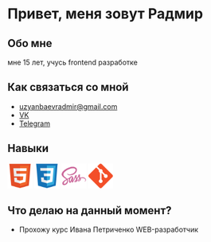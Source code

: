 # Привет, меня зовут Радмир

## Обо мне
мне 15 лет, учусь frontend разработке

## Как связаться со мной
- uzyanbaevradmir@gmail.com
- [VK](https://vk.com/uzyanbaev)
- [Telegram](https://t.me/t1lent)

## Навыки
<img src="https://raw.githubusercontent.com/devicons/devicon/1119b9f84c0290e0f0b38982099a2bd027a48bf1/icons/html5/html5-original.svg" alt="HTML" width="50"/> <img src="https://raw.githubusercontent.com/devicons/devicon/1119b9f84c0290e0f0b38982099a2bd027a48bf1/icons/css3/css3-original.svg" alt="CSS" width="50"/>
<img src="https://raw.githubusercontent.com/devicons/devicon/1119b9f84c0290e0f0b38982099a2bd027a48bf1/icons/sass/sass-original.svg" alt="SASS" width="50"/>
<img src="https://raw.githubusercontent.com/devicons/devicon/1119b9f84c0290e0f0b38982099a2bd027a48bf1/icons/git/git-original.svg" alt="Git" width="50"/>

## Что делаю на данный момент?
- Прохожу курс Ивана Петриченко WEB-разработчик
